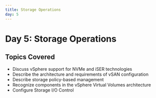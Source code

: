 ```yaml
---
title: Storage Operations
day: 5
---
```


# Day 5: Storage Operations

## Topics Covered
- Discuss vSphere support for NVMe and iSER technologies
- Describe the architecture and requirements of vSAN configuration
- Describe storage policy-based management
- Recognize components in the vSphere Virtual Volumes architecture
- Configure Storage I/O Control